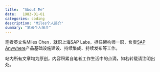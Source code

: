 ```yaml
---
title:  "About Me"
date:   1983-01-01
categories: coding
description: "Miles个人简介"
summary: "笔者个人简介"
---
```



笔者英文名Miles Chen，就职上海SAP Labs，担任架构师一职，负责[SAP Anywhere](http://www.sapanywhere.cn/)产品基础设施建设、持续集成、持续发布等工作。

站内所有文章均为原创，内容积累自笔者工作生活中的点滴，如若转载请注明出处。
